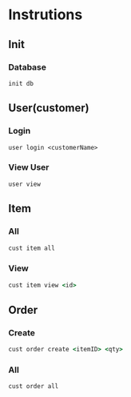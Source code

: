 # Instrutions

## Init

### Database

```
init db
```


## User(customer)

### Login

```
user login <customerName>
```
### View User

```
user view
```

## Item

<!-- ### Create

```cmd
item create <name> <price> <quantity>
``` -->

### All

```cmd
cust item all
```

### View

```cmd
cust item view <id>
```

<!-- ### Search

```
item search <key> <value>
``` -->

## Order

### Create

```cmd
cust order create <itemID> <qty>
```

### All

```cmd
cust order all
```

<!-- ### View

```cmd
order view <id>
``` -->



<!-- ### Search

```
customer search <key> <value>
``` -->